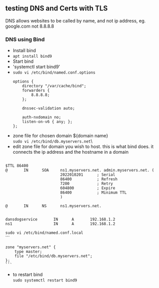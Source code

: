 ## testing DNS and Certs with TLS
DNS allows websites to be called by name, and not ip address, eg. google.com not 8.8.8.8


### DNS using Bind
- Install bind
- `apt install bind9`
- Start bind
- 'systemctl start bind9'
- `sudo vi /etc/bind/named.conf.options`
    ```
    options {
        directory "/var/cache/bind";
        forwarders {
            8.8.8.8;
        };
    
        dnssec-validation auto;
    
        auth-nxdomain no;
        listen-on-v6 { any; };
    };
    ```
- zone file for chosen domain ${domain name}\
`sudo vi /etc/bind/db.myservers.net`\
- edit zone file for domain you wish to host. this is what bind does. it connects the ip address and the hostname in a domain
```

$TTL 86400
@       IN      SOA     ns1.myservers.net. admin.myservers.net. (
                        2022010201      ; Serial
                        86400           ; Refresh
                        7200            ; Retry
                        604800          ; Expire
                        86400           ; Minimum TTL
                        )

@       IN      NS      ns1.myservers.net.


dansdogservice       IN      A       192.168.1.2
ns1                  IN      A       192.168.1.2
```


  
`sudo vi /etc/bind/named.conf.local`\
    ```

    zone "myservers.net" {
        type master;
        file "/etc/bind/db.myservers.net";
    };
    ```
- to restart bind\
`sudo systemctl restart bind9`

